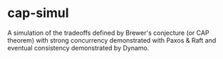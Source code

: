 # cap-simul
A simulation of the tradeoffs defined by Brewer's conjecture (or CAP theorem) with strong concurrency demonstrated with Paxos &amp; Raft and eventual consistency demonstrated by Dynamo.

